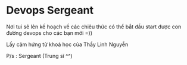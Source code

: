 # Devops Sergeant 

Nơi tui sẽ lên kế hoạch về các chiêu thức có thể bắt đầu start được con đường devops cho các bạn mới =)) 

Lấy cảm hứng từ khoá học của Thầy Linh Nguyễn 

P/s : Sergeant (Trung sĩ ^^)



